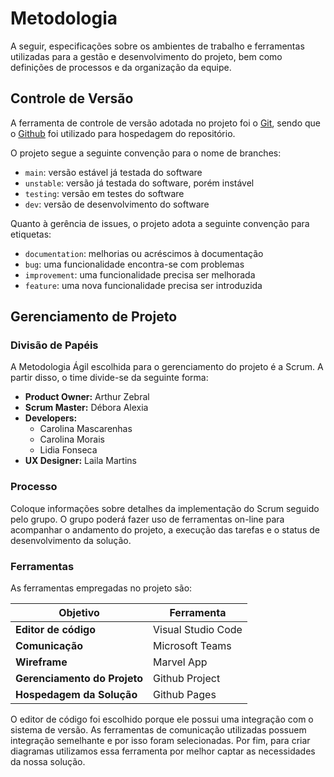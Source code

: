 
# Metodologia

A seguir, especificações sobre os ambientes de trabalho e ferramentas utilizadas para a gestão e desenvolvimento do projeto, bem como definições de processos e da organização da equipe. 

## Controle de Versão

A ferramenta de controle de versão adotada no projeto foi o
[Git](https://git-scm.com/), sendo que o [Github](https://github.com)
foi utilizado para hospedagem do repositório.

O projeto segue a seguinte convenção para o nome de branches:

- `main`: versão estável já testada do software
- `unstable`: versão já testada do software, porém instável
- `testing`: versão em testes do software
- `dev`: versão de desenvolvimento do software

Quanto à gerência de issues, o projeto adota a seguinte convenção para
etiquetas:

- `documentation`: melhorias ou acréscimos à documentação
- `bug`: uma funcionalidade encontra-se com problemas
- `improvement`: uma funcionalidade precisa ser melhorada
- `feature`: uma nova funcionalidade precisa ser introduzida

## Gerenciamento de Projeto

### Divisão de Papéis

A Metodologia Ágil escolhida para o gerenciamento do projeto é a Scrum. A partir disso, o time divide-se da seguinte forma:

- **Product Owner:** Arthur Zebral
- **Scrum Master:** Débora Alexia
- **Developers:**
  - Carolina Mascarenhas
  - Carolina Morais
  - Lidia Fonseca
- **UX Designer:** Laila Martins

### Processo

Coloque  informações sobre detalhes da implementação do Scrum seguido pelo grupo. O grupo poderá fazer uso de ferramentas on-line para acompanhar o andamento do projeto, a execução das tarefas e o status de desenvolvimento da solução.
 
### Ferramentas

As ferramentas empregadas no projeto são:

|Objetivo            | Ferramenta       |
|--------------------|------------------|
|**Editor de código**|Visual Studio Code|
|**Comunicação**|Microsoft Teams|
|**Wireframe**|Marvel App |
|**Gerenciamento do Projeto**|Github Project|
|**Hospedagem da Solução**|Github Pages|



O editor de código foi escolhido porque ele possui uma integração com o
sistema de versão. As ferramentas de comunicação utilizadas possuem
integração semelhante e por isso foram selecionadas. Por fim, para criar
diagramas utilizamos essa ferramenta por melhor captar as
necessidades da nossa solução.
